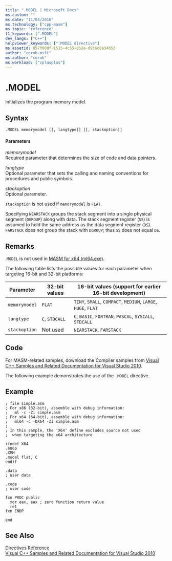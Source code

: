 ```yaml
---
title: ".MODEL | Microsoft Docs"
ms.custom: ""
ms.date: "11/04/2016"
ms.technology: ["cpp-masm"]
ms.topic: "reference"
f1_keywords: [".MODEL"]
dev_langs: ["C++"]
helpviewer_keywords: [".MODEL directive"]
ms.assetid: 057f00df-1515-4c55-852a-d936c8a34b53
author: "corob-msft"
ms.author: "corob"
ms.workload: ["cplusplus"]
---
```

# .MODEL

Initializes the program memory model.

## Syntax

```
.MODEL memorymodel [[, langtype]] [[, stackoption]]
```

#### Parameters

*memorymodel*<br/>
Required parameter that determines the size of code and data pointers.

*langtype*<br/>
Optional parameter that sets the calling and naming conventions for procedures and public symbols.

*stackoption*<br/>
Optional parameter.

`stackoption` is not used if `memorymodel` is `FLAT`.

Specifying `NEARSTACK` groups the stack segment into a single physical segment (`DGROUP`) along with data. The stack segment register (`SS`) is assumed to hold the same address as the data segment register (`DS`). `FARSTACK` does not group the stack with `DGROUP`; thus `SS` does not equal `DS`.

## Remarks

.`MODEL` is not used in [MASM for x64 (ml64.exe)](../../assembler/masm/masm-for-x64-ml64-exe.md).

The following table lists the possible values for each parameter when targeting 16-bit and 32-bit platforms:

|Parameter|32-bit values|16-bit values (support for earlier 16-bit development)|
|---------------|--------------------|----------------------------------------------------------------|
|`memorymodel`|`FLAT`|`TINY`, `SMALL`, `COMPACT`, `MEDIUM`, `LARGE`, `HUGE`, `FLAT`|
|`langtype`|`C`, `STDCALL`|`C`, `BASIC`, `FORTRAN`, `PASCAL`, `SYSCALL`, `STDCALL`|
|`stackoption`|Not used|`NEARSTACK`, `FARSTACK`|

## Code

For MASM-related samples, download the Compiler samples from [Visual C++ Samples and Related Documentation for Visual Studio 2010](http://go.microsoft.com/fwlink/p/?linkid=178749).

The following example demonstrates the use of the `.MODEL` directive.

## Example

```
; file simple.asm
; For x86 (32-bit), assemble with debug information:
;   ml -c -Zi simple.asm
; For x64 (64-bit), assemble with debug information:
;   ml64 -c -DX64 -Zi simple.asm
;
; In this sample, the 'X64' define excludes source not used
;  when targeting the x64 architecture

ifndef X64
.686p
.XMM
.model flat, C
endif

.data
; user data

.code
; user code

fxn PROC public
  xor eax, eax ; zero function return value
  ret
fxn ENDP

end
```

## See Also

[Directives Reference](../../assembler/masm/directives-reference.md)<br/>
[Visual C++ Samples and Related Documentation for Visual Studio 2010](http://go.microsoft.com/fwlink/p/?linkid=178749)<br/>